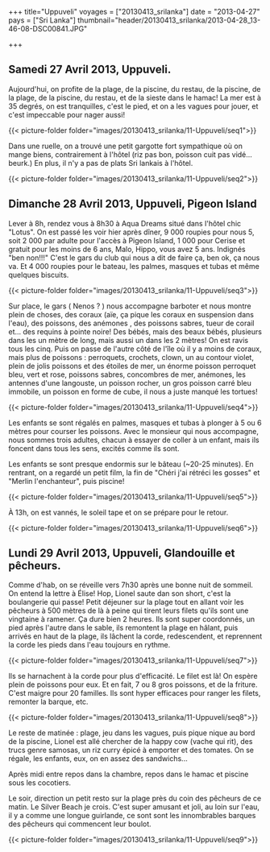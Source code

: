 +++
title="Uppuveli"
voyages = ["20130413_srilanka"]
date = "2013-04-27"
pays = ["Sri Lanka"]
thumbnail="header/20130413_srilanka/2013-04-28_13-46-08-DSC00841.JPG"

+++

## Samedi 27 Avril 2013, Uppuveli.

Aujourd'hui, on profite de la plage, de la piscine, du restau, de la piscine, de la plage, de la piscine, du restau, et de la sieste dans le hamac! La mer est à 35 degrés, on est tranquilles, c'est le pied, et on a les vagues pour jouer, et c'est impeccable pour nager aussi!

{{< picture-folder folder="images/20130413_srilanka/11-Uppuveli/seq1">}}

Dans une ruelle, on a trouvé une petit gargotte fort sympathique où on mange biens, contrairement à l'hôtel (riz pas bon, poisson cuit pas vidé... beurk.) En plus, il n'y a pas de plats Sri lankais à l'hôtel.

{{< picture-folder folder="images/20130413_srilanka/11-Uppuveli/seq2">}}


## Dimanche 28 Avril 2013, Uppuveli, Pigeon Island

Lever à 8h, rendez vous à 8h30 à Aqua Dreams situé dans l'hôtel chic "Lotus". On est passé les voir hier après dîner, 9 000 roupies pour nous 5, soit 2 000 par adulte pour l'accès à Pigeon Island, 1 000 pour Cerise et gratuit pour les moins de 6 ans, Malo, Hippo, vous avez 5 ans. Indignés "ben non!!!" C'est le gars du club qui nous a dit de faire ça, ben ok, ça nous va. Et 4 000 roupies pour le bateau, les palmes, masques et tubas et même quelques biscuits. 

{{< picture-folder folder="images/20130413_srilanka/11-Uppuveli/seq3">}}

Sur place, le gars ( Nenos ? ) nous accompagne barboter et nous montre plein de choses, des coraux (aïe, ça pique les coraux en suspension dans l'eau), des poissons, des anémones , des poissons sabres, tueur de corail et... des requins à pointe noire! Des bébés, mais des beaux bébés, plusieurs dans les un mètre de long, mais aussi un dans les 2 mètres! On est ravis tous les cinq. Puis on passe de l'autre côté de l'île où il y a moins de coraux, mais plus de poissons : perroquets, crochets, clown, un au contour violet, plein de jolis poissons et des étoiles de mer, un énorme poisson perroquet bleu, vert et rose, poissons sabres, concombres de mer, anémones, les antennes d'une langouste, un poisson rocher, un gros poisson carré bleu immobile, un poisson en forme de cube, il nous a juste manqué les tortues!

{{< picture-folder folder="images/20130413_srilanka/11-Uppuveli/seq4">}}


Les enfants se sont régalés en palmes, masques et tubas à plonger à 5 ou 6 mètres pour courser les poissons. Avec le monsieur qui nous accompagne, nous sommes trois adultes, chacun à essayer de coller à un enfant, mais ils foncent dans tous les sens, excités comme ils sont.

Les enfants se sont presque endormis sur le bâteau (~20-25 minutes). En rentrant, on a regardé un petit film, la fin de "Chéri j'ai rétréci les gosses" et "Merlin l'enchanteur", puis piscine!

{{< picture-folder folder="images/20130413_srilanka/11-Uppuveli/seq5">}}

À 13h, on est vannés, le soleil tape et on se prépare pour le retour. 

{{< picture-folder folder="images/20130413_srilanka/11-Uppuveli/seq6">}}


## Lundi 29 Avril 2013, Uppuveli, Glandouille et pêcheurs.

Comme d'hab, on se réveille vers 7h30 après une bonne nuit de sommeil.
On entend la lettre à Élise! Hop, Lionel saute dan son short, c'est la boulangerie qui passe! Petit déjeuner sur la plage tout en allant voir les pêcheurs à 500 mètres de là à peine qui tirent leurs filets qu'ils sont une vingtaine à ramener. Ça dure bien 2 heures. Ils sont super coordonnés, un pied après l'autre dans le sable, ils remontent la plage en hâlant, puis arrivés en haut de la plage, ils lâchent la corde, redescendent, et reprennent la corde les pieds dans l'eau toujours en rythme.

{{< picture-folder folder="images/20130413_srilanka/11-Uppuveli/seq7">}}

Ils se harnachent à la corde pour plus d'efficacité. Le filet est là! On espère plein de poissons pour eux. Et en fait, 7 ou 8 gros poissons, et de la friture. C'est maigre pour 20 familles.
Ils sont hyper efficaces pour ranger les filets, remonter la barque, etc.

{{< picture-folder folder="images/20130413_srilanka/11-Uppuveli/seq8">}}

Le reste de matinée : plage, jeu dans les vagues, puis pique nique au bord de la piscine, Lionel est allé chercher de la happy cow (vache qui rit), des trucs genre samosas, un riz curry épicé à emporter et des tomates. On se régale, les enfants, eux, on en assez des sandwichs...

Après midi entre repos dans la chambre, repos dans le hamac et piscine sous les cocotiers.

Le soir, direction un petit resto sur la plage près du coin des pêcheurs de ce matin. Le Silver Beach je crois. C'est super amusant et joli, au loin sur l'eau, il y a comme une longue guirlande, ce sont sont les innombrables barques des pêcheurs qui commencent leur boulot.

{{< picture-folder folder="images/20130413_srilanka/11-Uppuveli/seq9">}}



